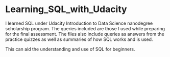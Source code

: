 # Learning_SQL_with_Udacity
I learned SQL under Udacity Introduction to Data Science nanodegree scholarship program. 
The queries included are those I used while preparing for the final assessment. 
The files also include queries as answers from the practice quizzes as well as summaries of how SQL works and is used.

This can aid the understanding and use of SQL for beginners.
